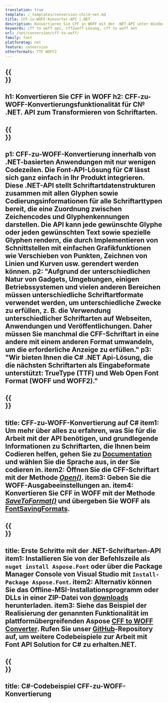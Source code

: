 ```yaml
---
translation: true
template: /_templates/conversion-child-net.md
title: CFF-zu-WOFF-Konverter-API |.NET
description: Konvertieren Sie CFF in WOFF mit der .NET-API unter Windows. Integrieren Sie diese native CFF-zu-WOFF-Fontkonvertierungsfunktion in Ihre eigene Lösung.
keywords: cff to woff api, cff2woff-Lösung, cff to woff net
url: /net/conversion/cff-to-woff/
family: font
platformtag: net
feature: conversion
otherformats: TTF WOFF2
---
```


{{<section banner>}}
---
h1: Konvertieren Sie CFF in WOFF
h2: CFF-zu-WOFF-Konvertierungsfunktionalität für C№ .NET. API zum Transformieren von Schriftarten.
---

{{<section overview>}}
---
p1: CFF-zu-WOFF-Konvertierung innerhalb von .NET-basierten Anwendungen mit nur wenigen Codezeilen. Die Font-API-Lösung für С# lässt sich ganz einfach in Ihr Produkt integrieren. Diese .NET-API stellt Schriftartdatenstrukturen zusammen mit allen Glyphen sowie Codierungsinformationen für alle Schriftarttypen bereit, die eine Zuordnung zwischen Zeichencodes und Glyphenkennungen darstellen. Die API kann jede gewünschte Glyphe oder jeden gewünschten Text sowie spezielle Glyphen rendern, die durch Implementieren von Schnittstellen mit einfachen Grafikfunktionen wie Verschieben von Punkten, Zeichnen von Linien und Kurven usw. gerendert werden können.
p2: "Aufgrund der unterschiedlichen Natur von Gadgets, Umgebungen, einigen Betriebssystemen und vielen anderen Bereichen müssen unterschiedliche Schriftartformate verwendet werden, um unterschiedliche Zwecke zu erfüllen, z. B. die Verwendung unterschiedlicher Schriftarten auf Webseiten, Anwendungen und Veröffentlichungen. Daher müssen Sie manchmal die CFF-Schriftart in eine andere mit einem anderen Format umwandeln, um die erforderliche Anzeige zu erfüllen."
p3: "Wir bieten Ihnen die С# .NET Api-Lösung, die die nächsten Schriftarten als Eingabeformate unterstützt: TrueType (TTF) und Web Open Font Format (WOFF und WOFF2)."
---

{{<section feature1>}}
---
title: CFF-zu-WOFF-Konvertierung auf C#
item1: Um mehr über alles zu erfahren, was Sie für die Arbeit mit der API benötigen, und grundlegende Informationen zu Schriftarten, die Ihnen beim Codieren helfen, gehen Sie zu [Documentation](https://docs.aspose.com/font/) und wählen Sie die Sprache aus, in der Sie codieren in.
item2: Öffnen Sie die CFF-Schriftart mit der Methode [*Open()*](https://reference.aspose.com/font/net/aspose.font/font/open/).
item3: Geben Sie die WOFF-Ausgabeeinstellungen an.
item4: Konvertieren Sie CFF in WOFF mit der Methode [*SaveToFormat()*](https://reference.aspose.com/font/net/aspose.font/font/savetoformat/) und übergeben Sie WOFF als [FontSavingFormats](https://reference.aspose.com/font/net/aspose.font/fontsavingformats/).
---

{{<section feature2>}}
---
title: Erste Schritte mit der .NET-Schriftarten-API
item1: Installieren Sie von der Befehlszeile als ```nuget install Aspose.Font``` oder über die Package Manager Console von Visual Studio mit ```Install-Package Aspose.Font```.
item2: Alternativ können Sie das Offline-MSI-Installationsprogramm oder DLLs in einer ZIP-Datei von [downloads](https://downloads.aspose.com/font/net) herunterladen.
item3: Siehe das Beispiel der Realisierung der genannten Funktionalität im plattformübergreifenden Aspose [CFF to WOFF Converter](https://products.aspose.app/font/conversion/cff-to-woff). Rufen Sie unser [GitHub](https://github.com/aspose-font/Aspose.Font-Documentation/tree/master/net-examples)-Repository auf, um weitere Codebeispiele zur Arbeit mit Font API Solution for C# zu erhalten.NET.
---

{{<section codeexample>}}
---
title: C#-Codebeispiel CFF-zu-WOFF-Konvertierung
---
